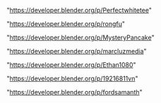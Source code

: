 "https://developer.blender.org/p/Perfectwhitetee"

"https://developer.blender.org/p/rongfu"

"https://developer.blender.org/p/MysteryPancake"

"https://developer.blender.org/p/marcluzmedia"

"https://developer.blender.org/p/Ethan1080"

"https://developer.blender.org/p/19216811vn"

"https://developer.blender.org/p/fordsamanth"

 
